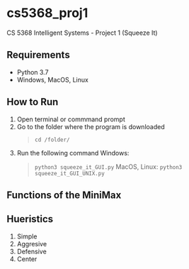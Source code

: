 # cs5368_proj1
CS 5368 Intelligent Systems - Project 1 (Squeeze It)



## Requirements
* Python 3.7
* Windows, MacOS, Linux

## How to Run 
1. Open terminal or commmand prompt
2. Go to the folder where the program is downloaded
    > `cd /folder/`
2. Run the following command
    Windows: 
    > `python3 squeeze_it_GUI.py`
    MacOS, Linux: 
    > `python3 squeeze_it_GUI_UNIX.py`
    
## Functions of the MiniMax
## Hueristics
1. Simple
2. Aggresive
3. Defensive
4. Center
